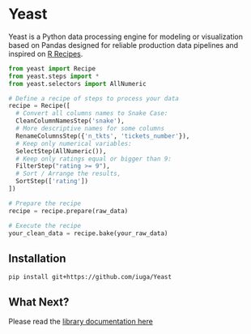 # Yeast

Yeast is a Python data processing engine for modeling or visualization based on Pandas designed for reliable production data pipelines and inspired on [R Recipes](https://tidymodels.github.io/recipes/).

```python
from yeast import Recipe
from yeast.steps import *
from yeast.selectors import AllNumeric

# Define a recipe of steps to process your data
recipe = Recipe([
  # Convert all columns names to Snake Case:
  CleanColumnNamesStep('snake'),
  # More descriptive names for some columns
  RenameColumnsStep({'n_tkts', 'tickets_number'}),
  # Keep only numerical variables:
  SelectStep(AllNumeric()),
  # Keep only ratings equal or bigger than 9:
  FilterStep("rating >= 9"),
  # Sort / Arrange the results,
  SortStep(['rating'])
])

# Prepare the recipe
recipe = recipe.prepare(raw_data)

# Execute the recipe
your_clean_data = recipe.bake(your_raw_data)
```

## Installation

```
pip install git+https://github.com/iuga/Yeast
```

## What Next?

Please read the [library documentation here](https://iuga.github.io/Yeast/)
